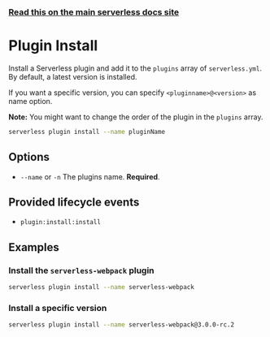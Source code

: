 <!--
title: Serverless Framework Commands - Azure Functions - Plugin Install
menuText: Plugin Install
menuOrder: 13
description: Install a Serverless plugin
layout: Doc
-->

<!-- DOCS-SITE-LINK:START automatically generated  -->

### [Read this on the main serverless docs site](https://www.serverless.com/framework/docs/providers/azure/cli-reference/plugin-install)

<!-- DOCS-SITE-LINK:END -->

# Plugin Install

Install a Serverless plugin and add it to the `plugins` array of `serverless.yml`. By default, a latest version is installed.

If you want a specific version, you can specify `<pluginname>@<version>` as name option.

**Note:** You might want to change the order of the plugin in the `plugins` array.

```bash
serverless plugin install --name pluginName
```

## Options

- `--name` or `-n` The plugins name. **Required**.

## Provided lifecycle events

- `plugin:install:install`

## Examples

### Install the `serverless-webpack` plugin

```bash
serverless plugin install --name serverless-webpack
```

### Install a specific version

```bash
serverless plugin install --name serverless-webpack@3.0.0-rc.2
```

